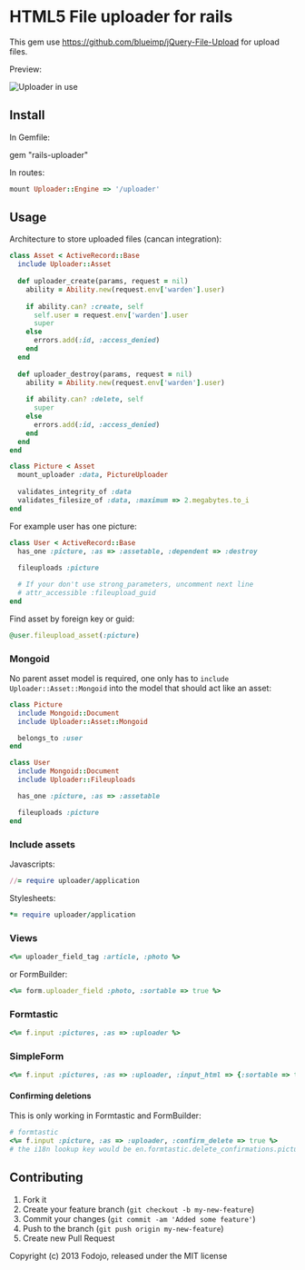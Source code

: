# HTML5 File uploader for rails

This gem use https://github.com/blueimp/jQuery-File-Upload for upload files.

Preview:

![Uploader in use](http://img39.imageshack.us/img39/2206/railsuploader.png)

## Install

In Gemfile:

  gem "rails-uploader"

In routes:  

``` ruby
mount Uploader::Engine => '/uploader'
```

## Usage

Architecture to store uploaded files (cancan integration):

``` ruby
class Asset < ActiveRecord::Base
  include Uploader::Asset
  
  def uploader_create(params, request = nil)
    ability = Ability.new(request.env['warden'].user)
    
    if ability.can? :create, self
      self.user = request.env['warden'].user
      super
    else
      errors.add(:id, :access_denied)
    end
  end
  
  def uploader_destroy(params, request = nil)
    ability = Ability.new(request.env['warden'].user)
    
    if ability.can? :delete, self
      super
    else
      errors.add(:id, :access_denied)
    end
  end
end

class Picture < Asset
  mount_uploader :data, PictureUploader
  
  validates_integrity_of :data
  validates_filesize_of :data, :maximum => 2.megabytes.to_i
end
```

For example user has one picture:

``` ruby
class User < ActiveRecord::Base
  has_one :picture, :as => :assetable, :dependent => :destroy
  
  fileuploads :picture

  # If your don't use strong_parameters, uncomment next line
  # attr_accessible :fileupload_guid
end
```

Find asset by foreign key or guid:

``` ruby
@user.fileupload_asset(:picture)
```

### Mongoid

No parent asset model is required, one only has to `include Uploader::Asset::Mongoid` into the
model that should act like an asset:

``` ruby
class Picture
  include Mongoid::Document
  include Uploader::Asset::Mongoid

  belongs_to :user
end

class User
  include Mongoid::Document
  include Uploader::Fileuploads

  has_one :picture, :as => :assetable

  fileuploads :picture
end
```

### Include assets

Javascripts:

``` ruby
//= require uploader/application
```

Stylesheets:

``` ruby
*= require uploader/application  
```

### Views

``` ruby
<%= uploader_field_tag :article, :photo %>
```

or FormBuilder:

``` ruby
<%= form.uploader_field :photo, :sortable => true %>
```

### Formtastic

``` ruby
<%= f.input :pictures, :as => :uploader %>
```

### SimpleForm

``` ruby
<%= f.input :pictures, :as => :uploader, :input_html => {:sortable => true} %>
```

#### Confirming deletions

This is only working in Formtastic and FormBuilder:

``` ruby
# formtastic
<%= f.input :picture, :as => :uploader, :confirm_delete => true %>
# the i18n lookup key would be en.formtastic.delete_confirmations.picture
```

## Contributing

1. Fork it
2. Create your feature branch (`git checkout -b my-new-feature`)
3. Commit your changes (`git commit -am 'Added some feature'`)
4. Push to the branch (`git push origin my-new-feature`)
5. Create new Pull Request

Copyright (c) 2013 Fodojo, released under the MIT license
